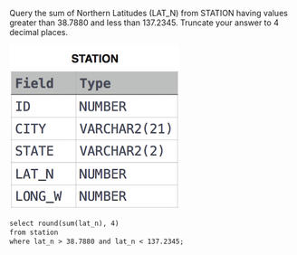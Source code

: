Query the sum of Northern Latitudes (LAT_N) from STATION having values greater than 38.7880 and less than 137.2345. 
Truncate your answer to 4 decimal places.

![img_1.png](img_1.png)


```roomsql
select round(sum(lat_n), 4)
from station
where lat_n > 38.7880 and lat_n < 137.2345;
```